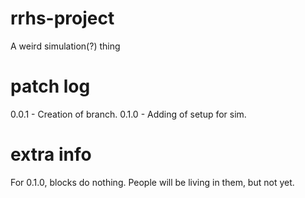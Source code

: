 # rrhs-project
A weird simulation(?) thing

# patch log
0.0.1 - Creation of branch.
0.1.0 - Adding of setup for sim.

# extra info
For 0.1.0, blocks do nothing. People will be living in them, but not yet.
